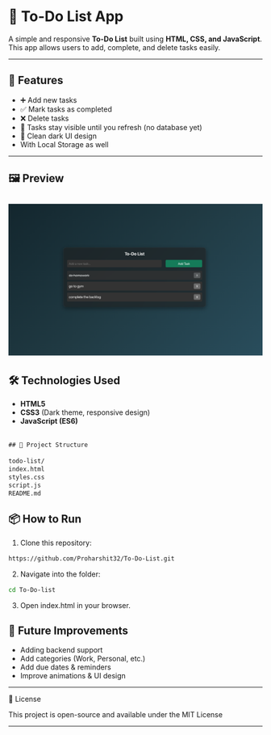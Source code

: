 # 📝 To-Do List App

A simple and responsive **To-Do List** built using **HTML, CSS, and JavaScript**.  
This app allows users to add, complete, and delete tasks easily.

---

## 🚀 Features

- ➕ Add new tasks
- ✅ Mark tasks as completed
- ❌ Delete tasks
- 💾 Tasks stay visible until you refresh (no database yet)
- 🎨 Clean dark UI design
- With Local Storage as well

---

## 🖼️ Preview

## ![App Screenshot](screenshot.png)

## 🛠️ Technologies Used

- **HTML5**
- **CSS3** (Dark theme, responsive design)
- **JavaScript (ES6)**
  
```

## 📂 Project Structure

todo-list/
index.html
styles.css
script.js
README.md

```

## 📦 How to Run

1. Clone this repository:

```bash
https://github.com/Proharshit32/To-Do-List.git
```

2. Navigate into the folder:

```bash
cd To-Do-list
```

3. Open index.html in your browser.

## 🌟 Future Improvements
- Adding backend support  
- Add categories (Work, Personal, etc.)  
- Add due dates & reminders  
- Improve animations & UI design  
---

📜 License

This project is open-source and available under the MIT License

---
